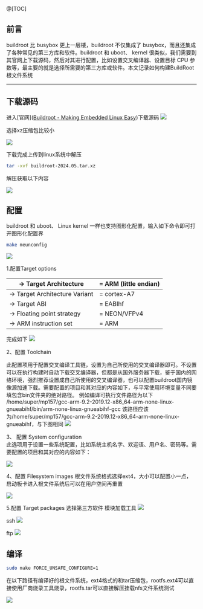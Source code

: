 @[TOC]
## 前言
buildroot 比 busybox 更上一层楼，buildroot 不仅集成了 busybox，而且还集成了各种常见的第三方库和软件。buildroot 和 uboot、 kernel 很类似，我们需要到其官网上下载源码，然后对其进行配置，比如设置交叉编译器、设置目标 CPU 参数等，最主要的就是选择所需要的第三方库或软件。本文记录如何构建BuildRoot根文件系统

***

## 下载源码

进入[官网]([Buildroot - Making Embedded Linux Easy](https://buildroot.org/))下载源码
![](https://blog-1305120110.cos.ap-shanghai.myqcloud.com/linux_driver/03/driver_03_00.png)

选择xz压缩包比较小

![](https://blog-1305120110.cos.ap-shanghai.myqcloud.com/linux_driver/03/driver_03_01.png)

下载完成上传到linux系统中解压

```sh
tar -xvf buildroot-2024.05.tar.xz
```

解压获取以下内容

![](https://blog-1305120110.cos.ap-shanghai.myqcloud.com/linux_driver/03/driver_03_02.png)

## 配置

buildroot 和 uboot、 Linux kernel 一样也支持图形化配置，输入如下命令即可打开图形化配置界

```sh
make meunconfig
```

![](https://blog-1305120110.cos.ap-shanghai.myqcloud.com/linux_driver/03/driver_03_03.png)

1.配置Target options

| -> Target Architecture         | = ARM (little endian) |
| ------------------------------ | --------------------- |
| -> Target Architecture Variant | = cortex-A7           |
| -> Target ABI                  | = EABIhf              |
| -> Floating point strategy     | = NEON/VFPv4          |
| -> ARM instruction set         | = ARM                 |
完成如下
![](https://blog-1305120110.cos.ap-shanghai.myqcloud.com/linux_driver/03/driver_03_04.png)

2、配置 Toolchain

此配置项用于配置交叉编译工具链，设置为自己所使用的交叉编译器即可。不设置可以在执行构建时自动下载交叉编译器，但都是从国外服务器下载，鉴于国内的网络环境，强烈推荐设置成自己所使用的交叉编译器，也可以配置buildroot国内镜像源加速下载。需要配置的项目和其对应的内容如下，与平常使用环境变量不同要填包含bin文件夹的绝对路径。
例如编译可执行文件路径为以下
/home/super/mp157/gcc-arm-9.2-2019.12-x86_64-arm-none-linux-gnueabihf/bin/arm-none-linux-gnueabihf-gcc
该路径应该为/home/super/mp157/gcc-arm-9.2-2019.12-x86_64-arm-none-linux-gnueabihf，与下图相同
![](https://blog-1305120110.cos.ap-shanghai.myqcloud.com/linux_driver/03/driver_03_05.png)

3、 配置 System configuration  
此选项用于设置一些系统配置，比如系统主机名字、欢迎语、用户名、密码等。需要配置的项目和其对应的内容如下：

![](https://blog-1305120110.cos.ap-shanghai.myqcloud.com/linux_driver/03/driver_03_06.png)

4、配置 Filesystem images
根文件系统格式选择ext4，大小可以配置小一点，启动板卡进入根文件系统后可以在用户空间再重置

![](https://blog-1305120110.cos.ap-shanghai.myqcloud.com/linux_driver/03/driver_03_07.png)

5.配置 Target packages
选择第三方软件
模块加载工具
![](https://blog-1305120110.cos.ap-shanghai.myqcloud.com/linux_driver/03/driver_03_08.png)

ssh
![](https://blog-1305120110.cos.ap-shanghai.myqcloud.com/linux_driver/03/driver_03_09.png)

ftp
![](https://blog-1305120110.cos.ap-shanghai.myqcloud.com/linux_driver/03/driver_03_10.png)

## 编译

```sh
sudo make FORCE_UNSAFE_CONFIGURE=1
```

在以下路径有编译好的根文件系统，ext4格式的和tar压缩包，rootfs.ext4可以直接使用厂商烧录工具烧录，rootfs.tar可以直接解压挂载nfs文件系统测试

![](https://blog-1305120110.cos.ap-shanghai.myqcloud.com/linux_driver/03/driver_03_11.png)